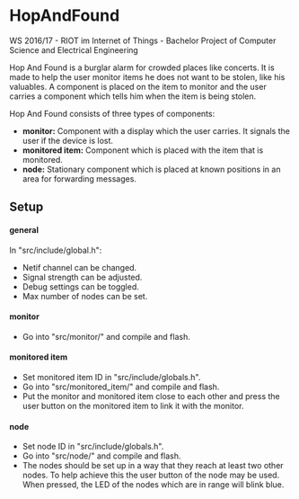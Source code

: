 # HopAndFound #

WS 2016/17 - RIOT im Internet of Things - Bachelor Project of Computer Science and Electrical Engineering

Hop And Found is a burglar alarm for crowded places like concerts. It is made to help the user monitor items he does not want to be stolen, like his valuables. A component is placed on the item to monitor and the user carries a component which tells him when the item is being stolen.

Hop And Found consists of three types of components:

* **monitor:**            Component with a display which the user carries. It signals the user if the device is lost.
* **monitored item:**     Component which is placed with the item that is monitored.
* **node:**               Stationary component which is placed at known positions in an area for forwarding messages.

## Setup ##

#### general ####

In "src/include/global.h":

* Netif channel can be changed.
* Signal strength can be adjusted.
* Debug settings can be toggled.
* Max number of nodes can be set.

#### monitor ####

* Go into "src/monitor/" and compile and flash.

#### monitored item ####

* Set monitored item ID in "src/include/globals.h".
* Go into "src/monitored_item/" and compile and flash.
* Put the monitor and monitored item close to each other and press the user button on the monitored item to link it with the monitor.

#### node ####

* Set node ID in "src/include/globals.h".
* Go into "src/node/" and compile and flash.
* The nodes should be set up in a way that they reach at least two other nodes. To help achieve this the user button of the node may be used. When pressed, the LED of the nodes which are in range will blink blue.
